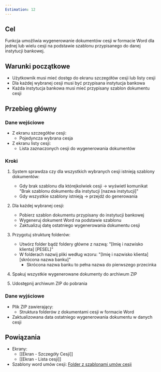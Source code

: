 ```yaml
---
Estimation: 12
---
```


## Cel

Funkcja umożliwia wygenerowanie dokumentów cesji w formacie Word dla jednej lub wielu cesji na podstawie szablonu przypisanego do danej instytucji bankowej.

## Warunki początkowe

- Użytkownik musi mieć dostęp do ekranu szczegółów cesji lub listy cesji
- Dla każdej wybranej cesji musi być przypisana instytucja bankowa
- Każda instytucja bankowa musi mieć przypisany szablon dokumentu cesji

## Przebieg główny

### Dane wejściowe

- Z ekranu szczegółów cesji:
  - Pojedyncza wybrana cesja
- Z ekranu listy cesji:
  - Lista zaznaczonych cesji do wygenerowania dokumentów

### Kroki

1. System sprawdza czy dla wszystkich wybranych cesji istnieją szablony dokumentów:
   - Gdy brak szablonu dla którejkolwiek cesji → wyświetl komunikat "Brak szablonu dokumentu dla instytucji [nazwa instytucji]"
   - Gdy wszystkie szablony istnieją → przejdź do generowania

2. Dla każdej wybranej cesji:
   - Pobierz szablon dokumentu przypisany do instytucji bankowej
   - Wygeneruj dokument Word na podstawie szablonu
   - Zaktualizuj datę ostatniego wygenerowania dokumentu cesji

3. Przygotuj strukturę folderów:
   - Utwórz folder bądź foldery główne z nazwą: "[Imię i nazwisko klienta] [PESEL]"
   - W folderach nazwij pliki według wzoru: "[Imię i nazwisko klienta] [skrócona nazwa banku]"
     - Skrócona nazwa banku to pełna nazwa do pierwszego przecinka

4. Spakuj wszystkie wygenerowane dokumenty do archiwum ZIP

5. Udostępnij archiwum ZIP do pobrania

### Dane wyjściowe

- Plik ZIP zawierający:
  - Struktura folderów z dokumentami cesji w formacie Word
- Zaktualizowana data ostatniego wygenerowania dokumentu w danych cesji

## Powiązania

- Ekrany:
  - [[Ekran - Szczegóły Cesji]]
  - [[Ekran - Lista cesji]]
- Szablony word umów cesji: [Folder z szablonami umów cesji](https://drive.google.com/drive/folders/1BR07SF9RjMccdv-THArMAuf3dL3VoQbJ?usp=drive_link)
